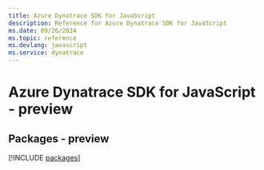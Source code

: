 ```yaml
---
title: Azure Dynatrace SDK for JavaScript
description: Reference for Azure Dynatrace SDK for JavaScript
ms.date: 09/26/2024
ms.topic: reference
ms.devlang: javascript
ms.service: dynatrace
---
```

# Azure Dynatrace SDK for JavaScript - preview
## Packages - preview
[!INCLUDE [packages](dynatrace-index.md)]